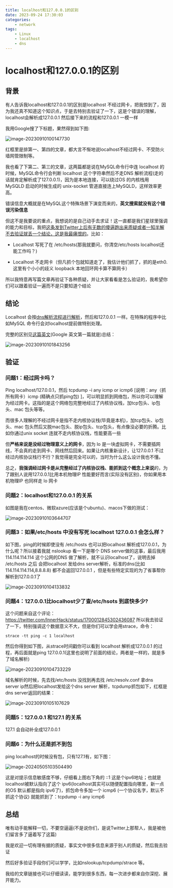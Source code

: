 ```yaml
---
title: localhost和127.0.0.1的区别
date: 2023-09-24 17:30:03
categories:
    - network
tags:
    - Linux
    - localhost
    - dns
---
```



# localhost和127.0.0.1的区别

## 背景

有人告诉我localhost和127.0.0.1的区别是localhost 不经过网卡，把我惊到了，因为我还真不知道这个知识点，于是去特别去验证了一下，这是个错误的理解，localhost会解析成127.0.0.1 然后接下来的流程和127.0.0.1 一模一样

我用Google搜了下标题，果然得到如下图:

![image-20230910100147730](https://cdn.jsdelivr.net/gh/plantegg/plantegg.github.io/images/951413iMgBlog/image-20230910100147730.png)

红框里是排第一、第四的文章，都大言不惭地说localhost不经过网卡、不受防火墙网管限制等。

我也看了下第二、第三的文章，这两篇都是说在MySQL命令行中连 localhost 的时候，MySQL命令行会判断 localhost 这个字符串然后不走DNS 解析流程(走的话就肯定解析成了127.0.0.1)，因为是本地连接，可以绕过OS 的内核栈用MySQLD 启动的时候生成的 unix-socket 管道直接连上MySQLD，这样效率更高。

错误信息大概就是在MySQL这个特殊场景下演变而来的，**英文搜索就没有这个错误污染信息**

但这不是我要说的重点，我想说的是自己动手去求证！这一直都是我们星球里强调的能力和目标，我把[这条发到Twitter上后有无数的傻逼跑出来质疑或者一知半解不去验证就丢一个结论，这是我最痛恨的](https://twitter.com/plantegg/status/1700011179324920117)。比如：

- Localhost 写死了在 /etc/hosts(那我就要问，你清空/etc/hosts localhost还能工作吗？)

- Localhost 不走网卡（但凡抓个包就知道走了，我估计他们抓了，抓的是eth0. 这里有个小小的歧义 loopback 本地回环网卡算不算网卡）

所以我特意再写篇文章再验证下各种质疑，并让大家看看是怎么验证的，我希望你们可以跟着验证一遍而不是只要知道个结论

## 结论

Localhost 会按[dns解析流程进行解析](https://plantegg.github.io/2019/06/09/%E4%B8%80%E6%96%87%E6%90%9E%E6%87%82%E5%9F%9F%E5%90%8D%E8%A7%A3%E6%9E%90%E7%9B%B8%E5%85%B3%E9%97%AE%E9%A2%98/)，然后和127.0.0.1 一样。在特殊的程序中比如MySQL 命令行会对localhost提前做特别处理。

完整的区别见[这篇英文](https://www.tutorialspoint.com/difference-between-localhost-and-127-0-0-1#:~:text=The%20most%20significant%20difference%20between,look%20up%20a%20table%20somewhere.)(Google 英文第一篇就是)总结：

![image-20230910101843256](https://cdn.jsdelivr.net/gh/plantegg/plantegg.github.io/images/951413iMgBlog/image-20230910101843256.png)

## 验证

### 问题1：经过网卡吗？

Ping localhost/127.0.0.1，然后 tcpdump -i any icmp or icmp6  [说明：any（抓所有网卡）icmp (精确点只抓ping包) ]，可以明显抓到网络包，所以你可以理解为经过网卡。这指的是这个网络包完整地经过了内核协议栈，加tcp包头、ip包头、mac 包头等等。

而很多人理解的不经过网卡是指不走内核协议栈(毕竟是本机)，加tcp包头、ip包头、mac 包头然后又脱mac包头、脱ip包头、tcp包头，有点像没必要的折腾。比如你通过unix socket 连就不走内核协议栈，性能要高一些

但**严格来说是没经过物理意义上的网卡**，因为 lo 是一块虚拟网卡，不需要插网线，不会真的走到网卡、网线然后回来。如果让内核重新设计，让127.0.0.1 不过经过内核协议栈行不行？我觉得是完全可以的，当时为什么这么设计我也不懂。

总之，**我强调经过网卡是从完整经过了内核协议栈、能抓到这个概念上来说**的，为了跟别人说用127.0.0.1比用本机物理IP 性能要好而言(实际没有区别)，你如果用本机物理IP 也同样走 lo 网卡



### 问题2：localhost和127.0.0.1 的关系

如图是我在centos、微软azure(应该是个ubuntu)、macos下做的测试：

![image-20230910103644707](https://cdn.jsdelivr.net/gh/plantegg/plantegg.github.io/images/951413iMgBlog/image-20230910103644707.png)

### 问题3：如果/etc/hosts 中没有写死 localhost 127.0.0.1 会怎么样？

如下图，ping的时候即使没有 /etc/hosts 也可以把localhost 解析成127.0.0.1，为什么呢？所以接着我就 nslookup 看一下是哪个 DNS server做的这事，最后我用114.114.114.114 这个公网的DNS 做了解析，就不认识localhost了，说明去掉 /etc/hosts 之后 会把localhost 发给dns server解析，标准的dns(比如114.114.114.114,8.8.8.8) 都不会返回127.0.0.1 ，但是有些特定实现的为了省事帮你解析到127.0.0.1了

![image-20230910104133832](https://cdn.jsdelivr.net/gh/plantegg/plantegg.github.io/images/951413iMgBlog/image-20230910104133832.png)

### 问题4：127.0.0.1比localhost少了查/etc/hsots 到底快多少?

这个问题来自这个评论：https://twitter.com/InnerHack/status/1700012845302436087  所以我去验证了一下，特别强调这个数据意义不大，但是你们可以学会用strace，命令：

```
strace -tt ping -c 1 localhost
```

然后你得到如下图，从strace时间戳你可以看到 localhost 解析成127.0.0.1 的过程，再后面就是ping 127.0.0.1(这里也说明了前面的结论，两者是一样的，就是多了域名解析)

![image-20230910104733229](https://cdn.jsdelivr.net/gh/plantegg/plantegg.github.io/images/951413iMgBlog/image-20230910104733229.png)

域名解析的时候，先去找/etc/hosts 没找到再去找 /etc/resolv.conf 拿dns server ip然后把localhost发给这个dns  server 解析，tcpdump抓包如下，红框是dns server返回的结果：

![image-20230910105107629](https://cdn.jsdelivr.net/gh/plantegg/plantegg.github.io/images/951413iMgBlog/image-20230910105107629.png)

### 问题5：127.0.0.1 和127.1 的关系

127.1 会自动补全成127.0.0.1 

### 问题6：为什么还是抓不到包

ping localhost的时候没有包，只有127.1有，如下图：

![image-20240505103504490](https://cdn.jsdelivr.net/gh/plantegg/plantegg.github.io/images/951413iMgBlog/image-20240505103504490.png)

这是对提示信息敏感度不够，仔细看上图右下角的 ::1 这是个ipv6地址；也就是localhost被默认指向了这个 ipv6(localhost其实可以随便配置指向哪里，新一点的OS 默认都是指向 ipv6了)，抓包命令多加一个 icmp6  (一个协议名字，默认不抓这个协议) 就能抓到了：tcpdump -i any icmp6

## 总结

唯有动手能解释一切，不要空逼逼(不是说你们，是说Twitter上那帮人，我是被他们留言多了逼着写了这篇)

我是欢迎一切有理有据的质疑，事实文中很多信息来源于别人的质疑，然后我去验证

然后好多验证手段你们可以学学，比如nslookup/tcpdump/strace 等。

我给的文章链接也可以仔细读读，能学到很多东西，每一次进步都来自你深挖、展开能力。

